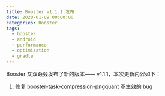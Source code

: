 ```yaml
---
title: Booster v1.1.1 发布
date: 2020-01-09 00:00:00
categories: Booster
tags:
  - booster
  - android
  - performance
  - optimization
  - gradle
---
```


Booster 又双叒叕发布了新的版本—— v1.1.1，本次更新内容如下：

1. 修复 [booster-task-compression-pngquant](https://github.com/didi/booster/tree/master/booster-task-compression-pngquant) 不生效的 bug
